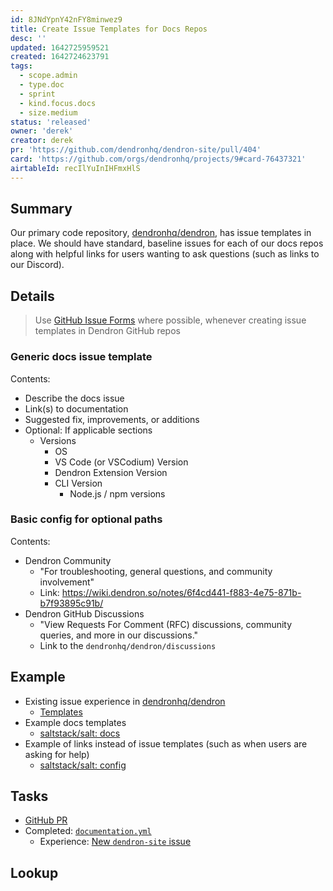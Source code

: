 ```yaml
---
id: 8JNdYpnY42nFY8minwez9
title: Create Issue Templates for Docs Repos
desc: ''
updated: 1642725959521
created: 1642724623791
tags:
  - scope.admin
  - type.doc
  - sprint
  - kind.focus.docs
  - size.medium
status: 'released'
owner: 'derek'
creator: derek
pr: 'https://github.com/dendronhq/dendron-site/pull/404'
card: 'https://github.com/orgs/dendronhq/projects/9#card-76437321'
airtableId: recIlYuInIHFmxHlS
---
```


## Summary

Our primary code repository, [dendronhq/dendron](https://github.com/dendronhq/dendron), has issue templates in place. We should have standard, baseline issues for each of our docs repos along with helpful links for users wanting to ask questions (such as links to our Discord).

## Details

> Use [GitHub Issue Forms](https://docs.github.com/en/communities/using-templates-to-encourage-useful-issues-and-pull-requests/configuring-issue-templates-for-your-repository#creating-issue-forms) where possible, whenever creating issue templates in Dendron GitHub repos

### Generic docs issue template

Contents:

- Describe the docs issue
- Link(s) to documentation
- Suggested fix, improvements, or additions
- Optional: If applicable sections
  - Versions
    - OS
    - VS Code (or VSCodium) Version
    - Dendron Extension Version
    - CLI Version
      - Node.js / npm versions

### Basic config for optional paths

Contents:

- Dendron Community
  - "For troubleshooting, general questions, and community involvement"
  - Link: https://wiki.dendron.so/notes/6f4cd441-f883-4e75-871b-b7f93895c91b/
- Dendron GitHub Discussions
  - "View Requests For Comment (RFC) discussions, community queries, and more in our discussions."
  - Link to the `dendronhq/dendron/discussions`

## Example

- Existing issue experience in [dendronhq/dendron](https://github.com/dendronhq/dendron/issues/new/choose)
  - [Templates](https://github.com/dendronhq/dendron/tree/master/.github/ISSUE_TEMPLATE)
- Example docs templates
  - [saltstack/salt: docs](https://github.com/saltstack/salt/blob/master/.github/ISSUE_TEMPLATE/docs.md)
- Example of links instead of issue templates (such as when users are asking for help)
  - [saltstack/salt: config](https://github.com/saltstack/salt/blob/master/.github/ISSUE_TEMPLATE/config.yml)

## Tasks

- [GitHub PR](https://github.com/dendronhq/dendron-site/pull/404)
- Completed: [`documentation.yml`](https://github.com/dendronhq/dendron-site/blob/master/.github/ISSUE_TEMPLATE/documentation.yml)
  - Experience: [New `dendron-site` issue](https://github.com/dendronhq/dendron-site/issues/new/choose)

## Lookup

